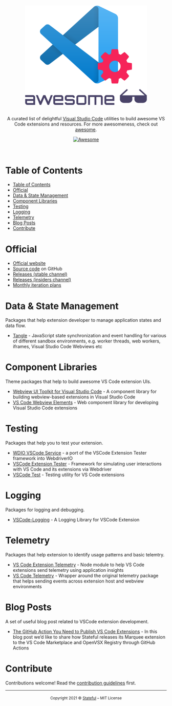 
<br/>
<div align="center">
  <img width="380px" src="https://raw.githubusercontent.com/stateful/awesome-vscode-extension-utils/main/.github/assets/logo.png">
</div>
<br/>
<div align="center">

A curated list of delightful [Visual Studio Code](https://code.visualstudio.com/) utilities to build awesome VS Code extensions and resources. For more awesomeness, check out [awesome](https://github.com/sindresorhus/awesome).

[![Awesome](https://cdn.rawgit.com/sindresorhus/awesome/d7305f38d29fed78fa85652e3a63e154dd8e8829/media/badge.svg)](https://github.com/sindresorhus/awesome)

</div>
<br/>

# Table of Contents

- [Table of Contents](#table-of-contents)
- [Official](#official)
- [Data & State Management](data--state-management)
- [Component Libraries](#component-libraries)
- [Testing](#testing)
- [Logging](#logging)
- [Telemetry](#telemetry)
- [Blog Posts](#blog-posts)
- [Contribute](#contribute)

# Official

- [Official website](https://code.visualstudio.com/)
- [Source code](https://github.com/microsoft/vscode) on GitHub
- [Releases (stable channel)](https://code.visualstudio.com/download)
- [Releases (insiders channel)](https://code.visualstudio.com/insiders)
- [Monthly iteration plans](https://github.com/Microsoft/vscode/issues?utf8=%E2%9C%93&q=label%3Aiteration-plan+)

# Data & State Management

Packages that help extension developer to manage application states and data flow.

- [Tangle](https://github.com/stateful/tangle) - JavaScript state synchronization and event handling for various of different sandbox environments, e.g. worker threads, web workers, iframes, Visual Studio Code Webviews etc

# Component Libraries

Theme packages that help to build awesome VS Code extension UIs.

- [Webview UI Toolkit for Visual Studio Code](https://github.com/microsoft/vscode-webview-ui-toolkit) - A component library for building webview-based extensions in Visual Studio Code
- [VS Code Webview Elements](https://www.npmjs.com/package/@bendera/vscode-webview-elements) - Web component library for developing Visual Studio Code extensions

# Testing

Packages that help you to test your extension.

- [WDIO VSCode Service](https://github.com/webdriverio-community/wdio-vscode-service) - a port of the VSCode Extension Tester framework into WebdriverIO
- [VSCode Extension Tester](https://github.com/redhat-developer/vscode-extension-tester) - Framework for simulating user interactions with VS Code and its extensions via Webdriver
- [VSCode Test](https://github.com/microsoft/vscode-test) - Testing utility for VS Code extensions

# Logging

Packages for logging and debugging.

- [VSCode-Logging](https://www.npmjs.com/package/@vscode-logging/logger) - A Logging Library for VSCode Extension

# Telemetry

Packages that help extension to identify usage patterns and basic telemtry.

- [VS Code Extension Telemetry](https://github.com/Microsoft/vscode-extension-telemetry) - Node module to help VS Code extensions send telemetry using application insights
- [VS Code Telemetry](https://github.com/stateful/vscode-telemetry) - Wrapper around the original telemetry package that helps sending events across extension host and webview environments

# Blog Posts

A set of useful blog post related to VSCode extension development.

- [The GitHub Action You Need to Publish VS Code Extensions](https://www.stateful.com/blog/the-github-action-you-need-to-publish-vscode-extensions) - In this blog post we’d like to share how Stateful releases its Marquee extension to the VS Code Marketplace and OpenVSX Registry through GitHub Actions

# Contribute

Contributions welcome! Read the [contribution guidelines](CONTRIBUTING.md) first.

---

<p align="center"><small>Copyright 2021 © <a href="http://stateful.com/">Stateful</a> – MIT License</small></p>
